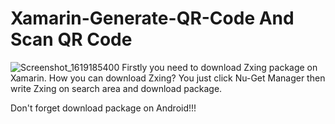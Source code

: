 
# Xamarin-Generate-QR-Code And Scan QR Code
![Screenshot_1619185400](https://user-images.githubusercontent.com/75094927/124020344-d7c11380-d9f2-11eb-9803-bf3dfe33fb90.png)
Firstly you need to download Zxing package on Xamarin. How you can download Zxing? You just click Nu-Get Manager then write Zxing on search area and download package. 

Don't forget download package on Android!!! 




